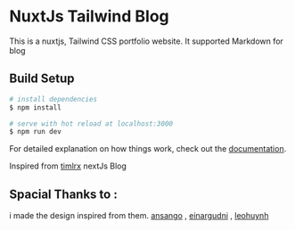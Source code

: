 # NuxtJs Tailwind Blog

This is a nuxtjs, Tailwind CSS portfolio website. It supported Markdown for blog


## Build Setup

```bash
# install dependencies
$ npm install

# serve with hot reload at localhost:3000
$ npm run dev
```

For detailed explanation on how things work, check out the [documentation](https://nuxtjs.org).

Inspired from [timlrx](https://github.com/timlrx/tailwind-nextjs-starter-blog) nextJs Blog
## Spacial Thanks to :

i made the design inspired from them.
[ansango](https://github.com/ansango/resume) , [einargudni](https://www.einargudni.com/projects) , [leohuynh](https://www.leohuynh.dev)

